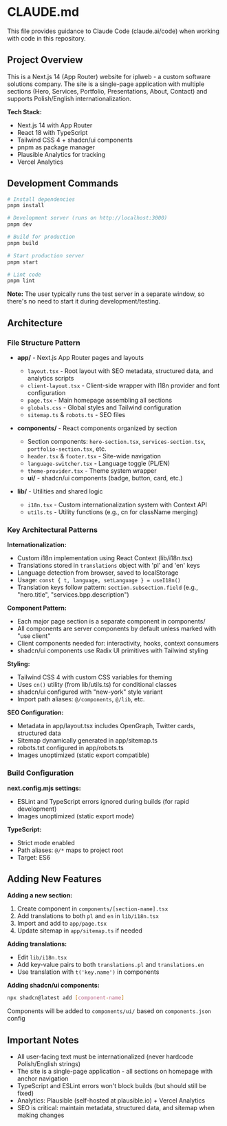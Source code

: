 # CLAUDE.md

This file provides guidance to Claude Code (claude.ai/code) when working with code in this repository.

## Project Overview

This is a Next.js 14 (App Router) website for iplweb - a custom software solutions company. The site is a single-page application with multiple sections (Hero, Services, Portfolio, Presentations, About, Contact) and supports Polish/English internationalization.

**Tech Stack:**
- Next.js 14 with App Router
- React 18 with TypeScript
- Tailwind CSS 4 + shadcn/ui components
- pnpm as package manager
- Plausible Analytics for tracking
- Vercel Analytics

## Development Commands

```bash
# Install dependencies
pnpm install

# Development server (runs on http://localhost:3000)
pnpm dev

# Build for production
pnpm build

# Start production server
pnpm start

# Lint code
pnpm lint
```

**Note:** The user typically runs the test server in a separate window, so there's no need to start it during development/testing.

## Architecture

### File Structure Pattern
- **app/** - Next.js App Router pages and layouts
  - `layout.tsx` - Root layout with SEO metadata, structured data, and analytics scripts
  - `client-layout.tsx` - Client-side wrapper with I18n provider and font configuration
  - `page.tsx` - Main homepage assembling all sections
  - `globals.css` - Global styles and Tailwind configuration
  - `sitemap.ts` & `robots.ts` - SEO files

- **components/** - React components organized by section
  - Section components: `hero-section.tsx`, `services-section.tsx`, `portfolio-section.tsx`, etc.
  - `header.tsx` & `footer.tsx` - Site-wide navigation
  - `language-switcher.tsx` - Language toggle (PL/EN)
  - `theme-provider.tsx` - Theme system wrapper
  - **ui/** - shadcn/ui components (badge, button, card, etc.)

- **lib/** - Utilities and shared logic
  - `i18n.tsx` - Custom internationalization system with Context API
  - `utils.ts` - Utility functions (e.g., cn for className merging)

### Key Architectural Patterns

**Internationalization:**
- Custom i18n implementation using React Context (lib/i18n.tsx)
- Translations stored in `translations` object with 'pl' and 'en' keys
- Language detection from browser, saved to localStorage
- Usage: `const { t, language, setLanguage } = useI18n()`
- Translation keys follow pattern: `section.subsection.field` (e.g., "hero.title", "services.bpp.description")

**Component Pattern:**
- Each major page section is a separate component in components/
- All components are server components by default unless marked with "use client"
- Client components needed for: interactivity, hooks, context consumers
- shadcn/ui components use Radix UI primitives with Tailwind styling

**Styling:**
- Tailwind CSS 4 with custom CSS variables for theming
- Uses `cn()` utility (from lib/utils.ts) for conditional classes
- shadcn/ui configured with "new-york" style variant
- Import path aliases: `@/components`, `@/lib`, etc.

**SEO Configuration:**
- Metadata in app/layout.tsx includes OpenGraph, Twitter cards, structured data
- Sitemap dynamically generated in app/sitemap.ts
- robots.txt configured in app/robots.ts
- Images unoptimized (static export compatible)

### Build Configuration

**next.config.mjs settings:**
- ESLint and TypeScript errors ignored during builds (for rapid development)
- Images unoptimized (static export mode)

**TypeScript:**
- Strict mode enabled
- Path aliases: `@/*` maps to project root
- Target: ES6

## Adding New Features

**Adding a new section:**
1. Create component in `components/[section-name].tsx`
2. Add translations to both `pl` and `en` in `lib/i18n.tsx`
3. Import and add to `app/page.tsx`
4. Update sitemap in `app/sitemap.ts` if needed

**Adding translations:**
- Edit `lib/i18n.tsx`
- Add key-value pairs to both `translations.pl` and `translations.en`
- Use translation with `t('key.name')` in components

**Adding shadcn/ui components:**
```bash
npx shadcn@latest add [component-name]
```
Components will be added to `components/ui/` based on `components.json` config

## Important Notes

- All user-facing text must be internationalized (never hardcode Polish/English strings)
- The site is a single-page application - all sections on homepage with anchor navigation
- TypeScript and ESLint errors won't block builds (but should still be fixed)
- Analytics: Plausible (self-hosted at plausible.io) + Vercel Analytics
- SEO is critical: maintain metadata, structured data, and sitemap when making changes
